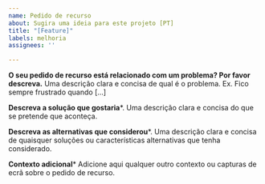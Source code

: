 ```yaml
---
name: Pedido de recurso
about: Sugira uma ideia para este projeto [PT]
title: "[Feature]"
labels: melhoria
assignees: ''

---
```


**O seu pedido de recurso está relacionado com um problema? Por favor descreva.**
Uma descrição clara e concisa de qual é o problema. Ex. Fico sempre frustrado quando [...]

**Descreva a solução que gostaria***.
Uma descrição clara e concisa do que se pretende que aconteça.

**Descreva as alternativas que considerou***.
Uma descrição clara e concisa de quaisquer soluções ou características alternativas que tenha considerado.

**Contexto adicional***
Adicione aqui qualquer outro contexto ou capturas de ecrã sobre o pedido de recurso.
